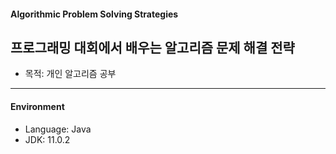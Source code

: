 #### Algorithmic Problem Solving Strategies

## 프로그래밍 대회에서 배우는 알고리즘 문제 해결 전략

- 목적: 개인 알고리즘 공부

-----
#### Environment
- Language: Java
- JDK: 11.0.2